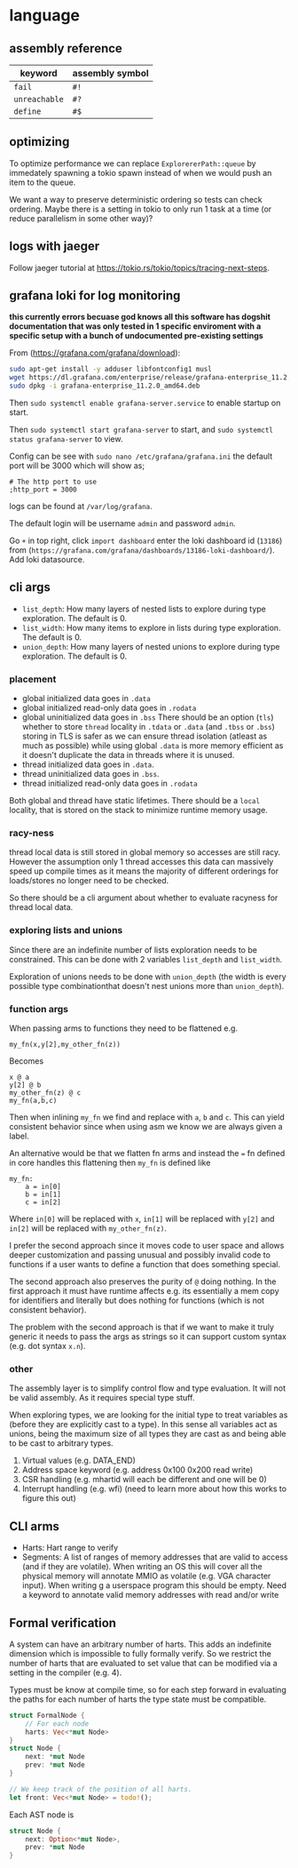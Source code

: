 # language

## assembly reference

keyword|assembly symbol
---|---
`fail`|`#!`
`unreachable`|`#?`
`define`|`#$`

## optimizing

To optimize performance we can replace `ExplorererPath::queue` by immedately spawning a tokio spawn instead of when we would push an item to the queue.

We want a way to preserve deterministic ordering so tests can check ordering. Maybe there is a setting in tokio to only run 1 task at a time (or reduce parallelism in some other way)?

## logs with jaeger

Follow jaeger tutorial at https://tokio.rs/tokio/topics/tracing-next-steps.

## grafana loki for log monitoring

**this currently errors becuase god knows all this software has dogshit documentation that was only tested in 1 specific enviroment with a specific setup with a bunch of undocumented pre-existing settings**

From (https://grafana.com/grafana/download):

```bash
sudo apt-get install -y adduser libfontconfig1 musl
wget https://dl.grafana.com/enterprise/release/grafana-enterprise_11.2.0_amd64.deb
sudo dpkg -i grafana-enterprise_11.2.0_amd64.deb
```

Then `sudo systemctl enable grafana-server.service` to enable startup on start.

Then `sudo systemctl start grafana-server` to start, and `sudo systemctl status grafana-server` to view.

Config can be see with `sudo nano /etc/grafana/grafana.ini` the default port will be 3000 which will show as;

```
# The http port to use
;http_port = 3000
```

logs can be found at `/var/log/grafana`.

The default login will be username `admin` and password `admin`.

Go `+` in top right, click `import dashboard` enter the loki dashboard id (`13186`) from (`https://grafana.com/grafana/dashboards/13186-loki-dashboard/`).
Add loki datasource.


## cli args

- `list_depth`: How many layers of nested lists to explore during type exploration. The default is 0.
- `list_width`: How many items to explore in lists during type exploration. The default is 0.
- `union_depth`: How many layers of nested unions to explore during type exploration. The default is 0.

### placement

- global initialized data goes in `.data`
- global initialized read-only data goes in `.rodata`
- global uninitialized data goes in `.bss`
There should be an option (`tls`) whether to store `thread` locality in `.tdata` or `.data` (and `.tbss` or `.bss`) storing in TLS is safer as we can ensure thread isolation (atleast as much as possible) while using global `.data` is more memory efficient as it doesn't duplicate the data in threads where it is unused.
- thread initialized data goes in `.data`.
- thread uninitialized data goes in `.bss`.
- thread initialized read-only data goes in `.rodata`

Both global and thread have static lifetimes. There should be a `local` locality, that is stored on the stack to minimize runtime memory usage.

### racy-ness

thread local data is still stored in global memory so accesses are still racy. However the assumption only 1 thread accesses this data can massively speed up compile times as it means the majority of different orderings for loads/stores no longer need to be checked.

So there should be a cli argument about whether to evaluate racyness for thread local data.

### exploring lists and unions

Since there are an indefinite number of lists exploration needs to be constrained. This can be done with 2 variables `list_depth` and `list_width`.

Exploration of unions needs to be done with `union_depth` (the width is every possible type combinationthat doesn't nest unions more than `union_depth`).


### function args
When passing arms to functions they need to be flattened e.g.
```
my_fn(x,y[2],my_other_fn(z))
```
Becomes
```
x @ a
y[2] @ b
my_other_fn(z) @ c
my_fn(a,b,c)
```
Then when inlining `my_fn` we find and replace with `a`, `b` and `c`. This can yield consistent behavior since when using asm we know we are always given a label.

An alternative would be that we flatten fn arms and instead the `=` fn defined in core handles this flattening then `my_fn` is defined like
```
my_fn:
    a = in[0]
    b = in[1]
    c = in[2]
```
Where `in[0]` will be replaced with `x`, `in[1]` will be replaced with `y[2]` and `in[2]` will be replaced with `my_other_fn(z)`.

I prefer the second approach since it moves code to user space and allows deeper customization and passing unusual and possibly invalid code to functions if a user wants to define a function that does something special.

The second approach also preserves the purity of `@` doing nothing. In the first approach it must have runtime affects e.g. its essentially a mem copy for identifiers and literally but does nothing for functions (which is not consistent behavior).

The problem with the second approach is that if we want to make it truly generic it needs to pass the args as strings so it can support custom syntax (e.g. dot syntax `x.n`).
### other
The assembly layer is to simplify control flow and type evaluation. It will not be valid assembly. As it requires special type stuff.

When exploring types, we are looking for the initial type to treat variables as (before they are explicitly cast to a type). In this sense all variables act as unions, being the maximum size of all types they are cast as and being able to be cast to arbitrary types.

1. Virtual values (e.g. DATA_END)
2. Address space keyword (e.g. address 0x100 0x200 read write)
3. CSR handling (e.g. mhartid will each be different and one will be 0)
4. Interrupt handling (e.g. wfi) (need to learn more about how this works to figure this out)

## CLI arms

- Harts: Hart range to verify
- Segments: A list of ranges of memory addresses that are valid to access (and if they are volatile). When writing an OS this will cover all the physical memory will annotate MMIO as volatile (e.g. VGA character input). When writing g a userspace program this should be empty.
Need a keyword to annotate valid memory addresses with read and/or write 

## Formal verification
A system can have an arbitrary number of harts. This adds an indefinite dimension which is impossible to fully formally verify. So we restrict the number of harts that are evaluated to set value that can be modified via a setting in the compiler (e.g. 4).

Types must be know at compile time, so for each step forward in evaluating the paths for each number of harts the type state must be compatible.

```rust
struct FormalNode {
	// For each node
	harts: Vec<*mut Node>
}
struct Node {
	next: *mut Node
	prev: *mut Node
}
```

```rust
// We keep track of the position of all harts.
let front: Vec<*mut Node> = todo!();
```
Each AST node is
```rust
struct Node {
	next: Option<*mut Node>,
	prev: *mut Node
}
```
